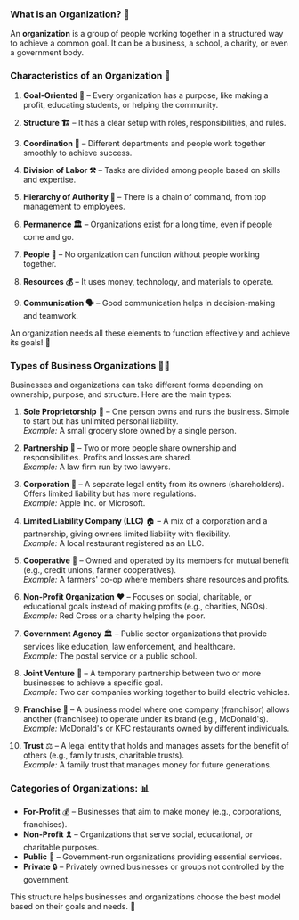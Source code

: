 ### **What is an Organization?** 🏢  
An **organization** is a group of people working together in a structured way to achieve a common goal. It can be a business, a school, a charity, or even a government body.  

### **Characteristics of an Organization** 📌  

1. **Goal-Oriented 🎯** – Every organization has a purpose, like making a profit, educating students, or helping the community.  

2. **Structure 🏗️** – It has a clear setup with roles, responsibilities, and rules.  

3. **Coordination 🤝** – Different departments and people work together smoothly to achieve success.  

4. **Division of Labor ⚒️** – Tasks are divided among people based on skills and expertise.  

5. **Hierarchy of Authority 👑** – There is a chain of command, from top management to employees.  

6. **Permanence 🏛️** – Organizations exist for a long time, even if people come and go.  

7. **People 👥** – No organization can function without people working together.  

8. **Resources 💰** – It uses money, technology, and materials to operate.  

9. **Communication 🗣️** – Good communication helps in decision-making and teamwork.  

An organization needs all these elements to function effectively and achieve its goals! 🚀


### **Types of Business Organizations** 🏢💼  

Businesses and organizations can take different forms depending on ownership, purpose, and structure. Here are the main types:  

1. **Sole Proprietorship** 👤 – One person owns and runs the business. Simple to start but has unlimited personal liability.  
   *Example:* A small grocery store owned by a single person.  

2. **Partnership** 🤝 – Two or more people share ownership and responsibilities. Profits and losses are shared.  
   *Example:* A law firm run by two lawyers.  

3. **Corporation** 🏦 – A separate legal entity from its owners (shareholders). Offers limited liability but has more regulations.  
   *Example:* Apple Inc. or Microsoft.  

4. **Limited Liability Company (LLC)** 🏠 – A mix of a corporation and a partnership, giving owners limited liability with flexibility.  
   *Example:* A local restaurant registered as an LLC.  

5. **Cooperative** 🌱 – Owned and operated by its members for mutual benefit (e.g., credit unions, farmer cooperatives).  
   *Example:* A farmers' co-op where members share resources and profits.  

6. **Non-Profit Organization** ❤️ – Focuses on social, charitable, or educational goals instead of making profits (e.g., charities, NGOs).  
   *Example:* Red Cross or a charity helping the poor.  

7. **Government Agency** 🏛️ – Public sector organizations that provide services like education, law enforcement, and healthcare.  
   *Example:* The postal service or a public school.  

8. **Joint Venture** 🔗 – A temporary partnership between two or more businesses to achieve a specific goal.  
   *Example:* Two car companies working together to build electric vehicles.  

9. **Franchise** 🍔 – A business model where one company (franchisor) allows another (franchisee) to operate under its brand (e.g., McDonald's).  
   *Example:* McDonald's or KFC restaurants owned by different individuals.  

10. **Trust** ⚖️ – A legal entity that holds and manages assets for the benefit of others (e.g., family trusts, charitable trusts).  
   *Example:* A family trust that manages money for future generations.  

### **Categories of Organizations:** 📊  
- **For-Profit** 💰 – Businesses that aim to make money (e.g., corporations, franchises).  
- **Non-Profit** 🎗️ – Organizations that serve social, educational, or charitable purposes.  
- **Public** 🏢 – Government-run organizations providing essential services.  
- **Private** 🔒 – Privately owned businesses or groups not controlled by the government.  

This structure helps businesses and organizations choose the best model based on their goals and needs. 🚀